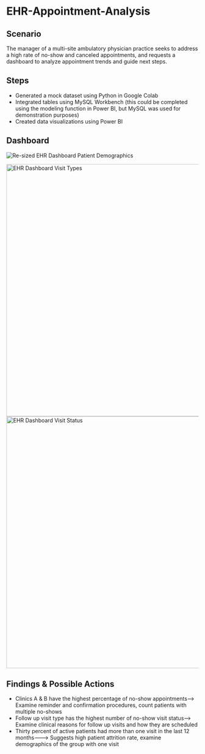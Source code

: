 # EHR-Appointment-Analysis
## Scenario

The manager of a multi-site ambulatory physician practice seeks to address a high rate of no-show and canceled appointments, and requests a dashboard to analyze appointment trends and guide next steps.

## Steps

- Generated a mock dataset using Python in Google Colab
- Integrated tables using MySQL Workbench (this could be completed using the modeling function in Power BI, but MySQL was used for demonstration purposes)
- Created data visualizations using Power BI

## Dashboard

![Re-sized EHR Dashboard Patient Demographics](https://github.com/user-attachments/assets/256c9587-dd27-4c9d-9b73-f497a25d4816)



<img width="660" alt="EHR Dashboard Visit Types" src="https://github.com/user-attachments/assets/fe976dd2-6a14-4d25-beda-2bc2ae5f4a57" />



<img width="659" alt="EHR Dashboard Visit Status" src="https://github.com/user-attachments/assets/066195f4-06b4-4e91-942e-a726b0c7bf9e" />


## Findings & Possible Actions

- Clinics A & B have the highest percentage of no-show appointments--> Examine reminder and confirmation procedures, count patients with multiple no-shows
- Follow up visit type has the highest number of no-show visit status--> Examine clinical reasons for follow up visits and how they are scheduled 
- Thirty percent of active patients had more than one visit in the last 12 months---> Suggests high patient attrition rate, examine demographics of the group with one visit
